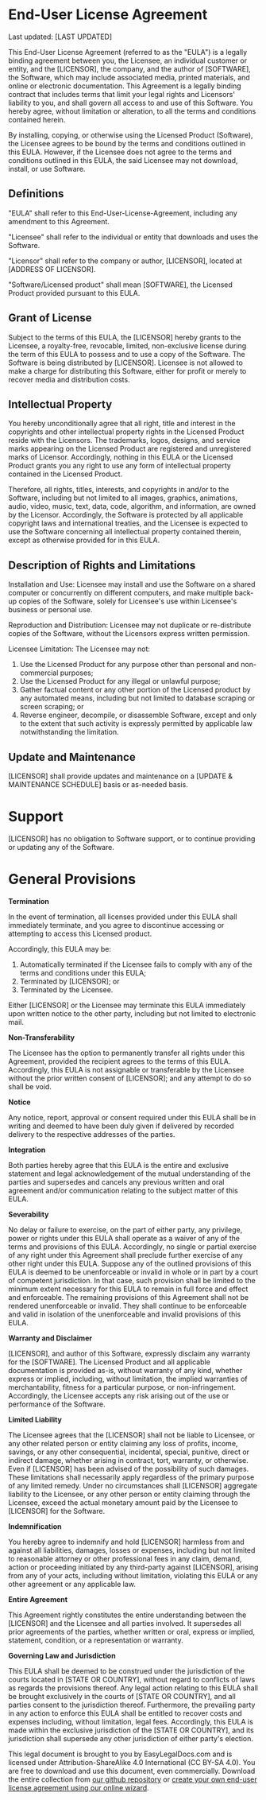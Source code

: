 # **End-User License Agreement**

Last updated: [LAST UPDATED]

This End-User License Agreement (referred to as the "EULA") is a legally binding agreement between you, the Licensee, an individual customer or entity, and the [LICENSOR], the company, and the author of [SOFTWARE], the Software, which may include associated media, printed materials, and online or electronic documentation. This Agreement is a legally binding contract that includes terms that limit your legal rights and Licensors' liability to you, and shall govern all access to and use of this Software. You hereby agree, without limitation or alteration, to all the terms and conditions contained herein.

By installing, copying, or otherwise using the Licensed Product (Software), the Licensee agrees to be bound by the terms and conditions outlined in this EULA. However, if the Licensee does not agree to the terms and conditions outlined in this EULA, the said Licensee may not download, install, or use Software.


## **Definitions**

 "EULA" shall refer to this End-User-License-Agreement, including any amendment to this Agreement.

"Licensee" shall refer to the individual or entity that downloads and uses the Software.

"Licensor" shall refer to the company or author, [LICENSOR], located at [ADDRESS OF LICENSOR].

 "Software/Licensed product" shall mean [SOFTWARE], the Licensed Product provided pursuant to this EULA.


## **Grant of License**

Subject to the terms of this EULA, the [LICENSOR] hereby grants to the Licensee, a royalty-free, revocable, limited, non-exclusive license during the term of this EULA to possess and to use a copy of the Software. The Software is being distributed by [LICENSOR]. Licensee is not allowed to make a charge for distributing this Software, either for profit or merely to recover media and distribution costs.


## **Intellectual Property**

You hereby unconditionally agree that all right, title and interest in the copyrights and other intellectual property rights in the Licensed Product reside with the Licensors. The trademarks, logos, designs, and service marks appearing on the Licensed Product are registered and unregistered marks of Licensor.  Accordingly, nothing in this EULA or the Licensed Product grants you any right to use any form of intellectual property contained in the Licensed Product.

Therefore, all rights, titles, interests, and copyrights in and/or to the Software, including but not limited to all images, graphics, animations, audio, video, music, text, data, code, algorithm, and information, are owned by the Licensor. Accordingly, the Software is protected by all applicable copyright laws and international treaties, and the Licensee is expected to use the Software concerning all intellectual property contained therein, except as otherwise provided for in this EULA.


## **Description of Rights and Limitations**

Installation and Use: Licensee may install and use the Software on a shared computer or concurrently on different computers, and make multiple back-up copies of the Software, solely for Licensee's use within Licensee's business or personal use.

Reproduction and Distribution:  Licensee may not duplicate or re-distribute copies of the Software, without the Licensors express written permission. 

Licensee Limitation: The Licensee may not:



1. Use the Licensed Product for any purpose other than personal and non-commercial purposes;
2. Use the Licensed Product for any illegal or unlawful purpose;
3. Gather factual content or any other portion of the Licensed product by any automated means, including but not limited to database scraping or screen scraping; or
4. Reverse engineer, decompile, or disassemble Software, except and only to the extent that such activity is expressly permitted by applicable law notwithstanding the limitation.


## **Update and Maintenance**

[LICENSOR] shall provide updates and maintenance on a [UPDATE & MAINTENANCE SCHEDULE] basis or as-needed basis.


# **Support**

[LICENSOR] has no obligation to Software support, or to continue providing or updating any of the Software.


# **General Provisions**

**Termination**

In the event of termination, all licenses provided under this EULA shall immediately terminate, and you agree to discontinue accessing or attempting to access this Licensed product.

Accordingly, this EULA may be:



1. Automatically terminated if the Licensee fails to comply with any of the terms and conditions under this EULA;
2. Terminated by [LICENSOR]; or
3. Terminated by the Licensee.

Either [LICENSOR] or the Licensee may terminate this EULA immediately upon written notice to the other party, including but not limited to electronic mail.

**Non-Transferability**

The Licensee has the option to permanently transfer all rights under this Agreement, provided the recipient agrees to the terms of this EULA. Accordingly, this EULA is not assignable or transferable by the Licensee without the prior written consent of [LICENSOR]; and any attempt to do so shall be void.

**Notice**

Any notice, report, approval or consent required under this EULA shall be in writing and deemed to have been duly given if delivered by recorded delivery to the respective addresses of the parties.

**Integration**

Both parties hereby agree that this EULA is the entire and exclusive statement and legal acknowledgement of the mutual understanding of the parties and supersedes and cancels any previous written and oral agreement and/or communication relating to the subject matter of this EULA.

**Severability**

No delay or failure to exercise, on the part of either party, any privilege, power or rights under this EULA shall operate as a waiver of any of the terms and provisions of this EULA. Accordingly, no single or partial exercise of any right under this Agreement shall preclude further exercise of any other right under this EULA. Suppose any of the outlined provisions of this EULA is deemed to be unenforceable or invalid in whole or in part by a court of competent jurisdiction. In that case, such provision shall be limited to the minimum extent necessary for this EULA to remain in full force and effect and enforceable. The remaining provisions of this Agreement shall not be rendered unenforceable or invalid. They shall continue to be enforceable and valid in isolation of the unenforceable and invalid provisions of this EULA.

**Warranty and Disclaimer**

[LICENSOR], and author of this Software, expressly disclaim any warranty for the [SOFTWARE]. The Licensed Product and all applicable documentation is provided as-is, without warranty of any kind, whether express or implied, including, without limitation, the implied warranties of merchantability, fitness for a particular purpose, or non-infringement. Accordingly, the Licensee accepts any risk arising out of the use or performance of the Software.

**Limited Liability**

The Licensee agrees that the [LICENSOR] shall not be liable to Licensee, or any other related person or entity claiming any loss of profits, income, savings, or any other consequential, incidental, special, punitive, direct or indirect damage, whether arising in contract, tort, warranty, or otherwise. Even if [LICENSOR] has been advised of the possibility of such damages. These limitations shall necessarily apply regardless of the primary purpose of any limited remedy. Under no circumstances shall [LICENSOR] aggregate liability to the Licensee, or any other person or entity claiming through the Licensee, exceed the actual monetary amount paid by the Licensee to [LICENSOR] for the Software.

**Indemnification**

You hereby agree to indemnify and hold [LICENSOR] harmless from and against all liabilities, damages, losses or expenses, including but not limited to reasonable attorney or other professional fees in any claim, demand, action or proceeding initiated by any third-party against [LICENSOR], arising from any of your acts, including without limitation, violating this EULA or any other agreement or any applicable law.

**Entire Agreement**

This Agreement rightly constitutes the entire understanding between the [LICENSOR] and the Licensee and all parties involved. It supersedes all prior agreements of the parties, whether written or oral, express or implied, statement, condition, or a representation or warranty.

**Governing Law and Jurisdiction**

This EULA shall be deemed to be construed under the jurisdiction of the courts located in [STATE OR COUNTRY], without regard to conflicts of laws as regards the provisions thereof. Any legal action relating to this EULA shall be brought exclusively in the courts of [STATE OR COUNTRY], and all parties consent to the jurisdiction thereof. Furthermore, the prevailing party in any action to enforce this EULA shall be entitled to recover costs and expenses including, without limitation, legal fees. Accordingly, this EULA is made within the exclusive jurisdiction of the [STATE OR COUNTRY], and its jurisdiction shall supersede any other jurisdiction of either party's election.

This legal document is brought to you by EasyLegalDocs.com and is licensed under Attribution-ShareAlike 4.0 International (CC BY-SA 4.0). You are free to download and use this document, even commercially. Download the entire collection from [our github repository](https://github.com/EasyLegalDocs/legal-templates) or [create your own end-user license agreement using our online wizard](https://easylegaldocs.com/templates/agreements/eula/).
